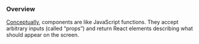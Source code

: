 ### Overview
[Conceptually](https://reactjs.org/docs/components-and-props.html), components are like JavaScript functions. They accept arbitrary inputs (called “props”) and return React elements describing what should appear on the screen.